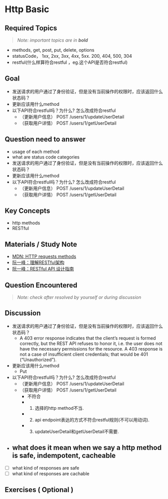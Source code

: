 # **Http Basic**

## **Required Topics**

>*Note: important topics are in **bold***

- methods, get, post, put, delete, options
- statusCode， 1xx, 2xx, 3xx, 4xx, 5xx. 200, 404, 500, 304
- restful(什么样算符合restful ，eg.这个API是否符合restful)

## **Goal**
- 发送请求的用户通过了身份验证，但是没有当前操作的权限时，应该返回什么状态码？
- 更新应该用什么method
- 以下API符合restful吗？为什么? 怎么改成符合restful
  - （更新用户信息） POST /users/1/updateUserDetail 
  - （获取用户详情） POST /users/1/getUserDetail

## **Question need to answer**

- usage of each method
- what are status code categories
- 发送请求的用户通过了身份验证，但是没有当前操作的权限时，应该返回什么状态码？
- 更新应该用什么method
- 以下API符合restful吗？为什么? 怎么改成符合restful
  - （更新用户信息） POST /users/1/updateUserDetail 
  - （获取用户详情） POST /users/1/getUserDetail

## **Key Concepts**

- http methods
- RESTful

## **Materials / Study Note**

- [MDN: HTTP requests methods](https://developer.mozilla.org/en-US/docs/Web/HTTP/Methods)
- [阮一峰：理解RESTful架构](http://www.ruanyifeng.com/blog/2011/09/restful.html)
- [阮一峰：RESTful API 设计指南](http://www.ruanyifeng.com/blog/2014/05/restful_api.html)


## **Question Encountered**

>*Note: check after resolved by yourself or during discussion*


## **Discussion**

- 发送请求的用户通过了身份验证，但是没有当前操作的权限时，应该返回什么状态码？
  - A 403 error response indicates that the client’s request is formed correctly, but the REST API refuses to honor it, i.e. the user does not have the necessary permissions for the resource. A 403 response is not a case of insufficient client credentials; that would be 401 (“Unauthorized”).
- 更新应该用什么method
  - Put
- 以下API符合restful吗？为什么? 怎么改成符合restful
  - （更新用户信息） POST /users/1/updateUserDetail 
  - （获取用户详情） POST /users/1/getUserDetail
    - 不符合
    - 1. 选择的http method不当.
    - 2. api endpoint表达的方式不符合restful规则(不可以用动词).
    - 3. updateUserDetail和getUserDetail不需要.
- what does it mean when we say a http method is safe, indempotent, cacheable
  - 
- [ ] what kind of responses are safe
- [ ] what kind of responses are cachable

## **Exercises** ( Optional )
